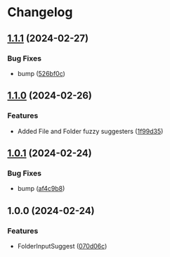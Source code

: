 # Changelog

## [1.1.1](https://github.com/javalent/obsidian-utilities/compare/v1.1.0...v1.1.1) (2024-02-27)


### Bug Fixes

* bump ([526bf0c](https://github.com/javalent/obsidian-utilities/commit/526bf0c00d43b7327e0fa3466a159c5d3223d39b))

## [1.1.0](https://github.com/javalent/obsidian-utilities/compare/v1.0.1...v1.1.0) (2024-02-26)


### Features

* Added File and Folder fuzzy suggesters ([1f99d35](https://github.com/javalent/obsidian-utilities/commit/1f99d357eba792fa9b4bfd711fdb8a3e11123a2c))

## [1.0.1](https://github.com/javalent/obsidian-utilities/compare/v1.0.0...v1.0.1) (2024-02-24)


### Bug Fixes

* bump ([af4c9b8](https://github.com/javalent/obsidian-utilities/commit/af4c9b8548f7e9452c5c8b702ad06bad5f3eb23a))

## 1.0.0 (2024-02-24)


### Features

* FolderInputSuggest ([070d06c](https://github.com/javalent/obsidian-utilities/commit/070d06cf6c66b13550d00549981ee0b4fbce1d32))
